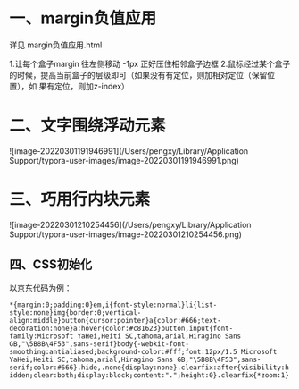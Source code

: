 # 一、margin负值应用

详见 margin负值应用.html

1.让每个盒子margin 往左侧移动 -1px 正好压住相邻盒子边框
2.鼠标经过某个盒子的时候，提高当前盒子的层级即可（如果没有有定位，则加相对定位（保留位置），如
果有定位，则加z-index）

# 二、文字围绕浮动元素

![image-20220301191946991](/Users/pengxy/Library/Application Support/typora-user-images/image-20220301191946991.png)

# 三、巧用行内块元素

![image-20220301210254456](/Users/pengxy/Library/Application Support/typora-user-images/image-20220301210254456.png)

## 四、CSS初始化

以京东代码为例：

`*{margin:0;padding:0}em,i{font-style:normal}li{list-style:none}img{border:0;vertical-align:middle}button{cursor:pointer}a{color:#666;text-decoration:none}a:hover{color:#c81623}button,input{font-family:Microsoft YaHei,Heiti SC,tahoma,arial,Hiragino Sans GB,"\5B8B\4F53",sans-serif}body{-webkit-font-smoothing:antialiased;background-color:#fff;font:12px/1.5 Microsoft YaHei,Heiti SC,tahoma,arial,Hiragino Sans GB,"\5B8B\4F53",sans-serif;color:#666}.hide,.none{display:none}.clearfix:after{visibility:hidden;clear:both;display:block;content:".";height:0}.clearfix{*zoom:1}`
